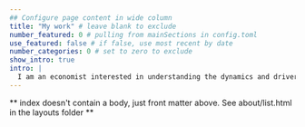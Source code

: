 ```yaml
---
## Configure page content in wide column
title: "My work" # leave blank to exclude
number_featured: 0 # pulling from mainSections in config.toml
use_featured: false # if false, use most recent by date
number_categories: 0 # set to zero to exclude
show_intro: true
intro: |
  I am an economist interested in understanding the dynamics and drivers of inequality and social stratification, informality and the livelihoods crisis in India. I love to work with data, and strive to tell interesting stories.
---
```


** index doesn't contain a body, just front matter above.
See about/list.html in the layouts folder **